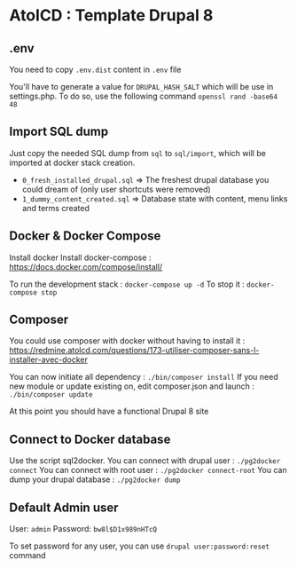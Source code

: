 # AtolCD : Template Drupal 8

## .env
You need to copy `.env.dist` content in `.env` file

You'll have to generate a value for `DRUPAL_HASH_SALT` which will be use in settings.php.
To do so, use the following command `openssl rand -base64 48`


## Import SQL dump
Just copy the needed SQL dump from `sql` to `sql/import`, which will be imported at docker stack creation.
* `0_fresh_installed_drupal.sql` => The freshest drupal database you could dream of (only user shortcuts were removed)
* `1_dummy_content_created.sql` => Database state with content, menu links and terms created

## Docker & Docker Compose
Install docker
Install docker-compose : https://docs.docker.com/compose/install/

To run the development stack : `docker-compose up -d`
To stop it : `docker-compose stop`

## Composer
You could use composer with docker without having to install it : https://redmine.atolcd.com/questions/173-utiliser-composer-sans-l-installer-avec-docker

You can now initiate all dependency : `./bin/composer install`
If you need new module or update existing on, edit composer.json and launch : `./bin/composer update`

At this point you should have a functional Drupal 8 site

## Connect to Docker database
Use the script sql2docker.
You can connect with drupal user : `./pg2docker connect`
You can connect with root user : `./pg2docker connect-root`
You can dump your drupal database : `./pg2docker dump`

## Default Admin user
User: `admin`
Password: `bw8l$D1x989nHTcQ`

To set password for any user, you can use `drupal user:password:reset` command
